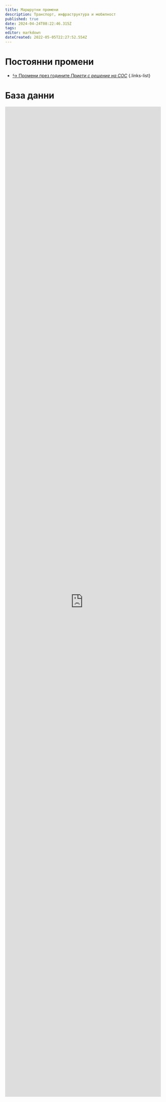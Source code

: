 ```yaml
---
title: Маршрутни промени
description: Транспорт, инфраструктура и мобилност
published: true
date: 2024-04-24T08:22:46.315Z
tags: 
editor: markdown
dateCreated: 2022-05-05T22:27:52.554Z
---
```


# Постоянни промени
- [:arrow_right_hook: Промени през годините  *Приети с решение на СОС*](/bg/public-transport/route-changes/year-by-year)
{.links-list}

# База данни
<iframe src="https://trinmo.walnutphp.com/routes" title="Разписания" scrolling="no" frameborder="0" style="width: 100%; min-height: 80vh"></iframe>